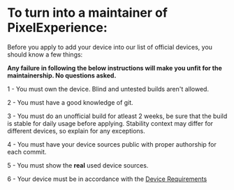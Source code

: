 # To turn into a maintainer of PixelExperience:

Before you apply to add your device into our list of official devices, you should know a few things:

**Any failure in following the below instructions will make you unfit for the maintainership. No questions asked.**

1 - You must own the device. Blind and untested builds aren't allowed.

2 - You must have a good knowledge of git.

3 - You must do an unofficial build for atleast 2 weeks,  be sure that the build is stable for daily usage before applying. Stability context may differ for different devices, so explain for any exceptions.

4 - You must have your device sources public with proper authorship for each commit.

5 - You must show the **real** used device sources.

6 - Your device must be in accordance with the [Device Requirements](https://github.com/PixelExperience/docs/blob/pie/device_requirements.md)
